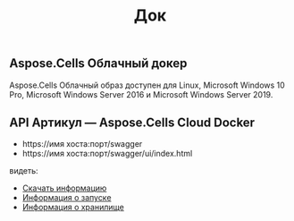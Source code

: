 ﻿---
title: Док
second_title: Aspose.Cells Cloud Documen
type: docs
url: /ru/docker-developer-guide/
aliases: [/docker/]
description: Aspose.Cells Облако
weight: 30
---
## Aspose.Cells Облачный докер

 Aspose.Cells Облачный образ доступен для Linux, Microsoft Windows 10 Pro, Microsoft Windows Server 2016 и Microsoft Windows Server 2019.



## API Артикул — Aspose.Cells Cloud Docker

- https://имя хоста:порт/swagger
- https://имя хоста:порт/swagger/ui/index.html

видеть:
- [Скачать информацию](/cells/ru/docker/downloads/) 
- [Информация о запуске](/cells/ru/docker/run/) 
- [Информация о хранилище](/cells/ru/docker/storage/) 
